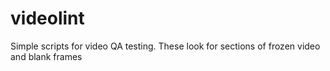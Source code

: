 # videolint
Simple scripts for video QA testing. These look for sections of frozen video and blank frames
